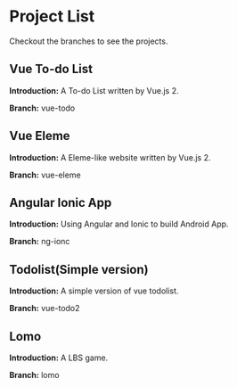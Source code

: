 # Project List

Checkout the branches to see the projects.

## Vue To-do List

**Introduction:** A To-do List written by Vue.js 2.

**Branch:** vue-todo

## Vue Eleme

**Introduction:** A Eleme-like website written by Vue.js 2.

**Branch:**  vue-eleme

## Angular Ionic App

**Introduction:** Using Angular and Ionic to build Android App.

**Branch:** ng-ionc


## Todolist(Simple version)

**Introduction:** A simple version of vue todolist.

**Branch:** vue-todo2


## Lomo

**Introduction:** A LBS game.

**Branch:** lomo

